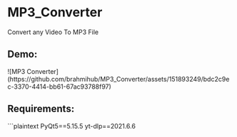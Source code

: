 # MP3_Converter
Convert any Video To MP3 File
<h2>Demo:</h2>
![MP3 Converter](https://github.com/brahmihub/MP3_Converter/assets/151893249/bdc2c9ec-3370-4414-bb61-67ac93788f97)






<h2>Requirements:</h2>
```plaintext
PyQt5==5.15.5
yt-dlp==2021.6.6
